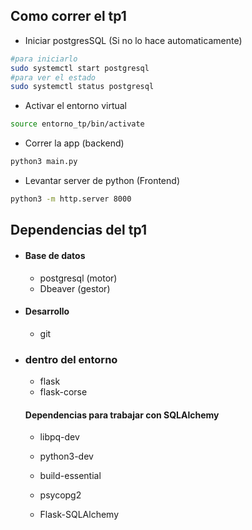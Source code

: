 ## Como correr el tp1

- Iniciar postgresSQL (Si no lo hace automaticamente)
```bash
#para iniciarlo
sudo systemctl start postgresql
#para ver el estado
sudo systemctl status postgresql
```
- Activar el entorno virtual
```bash
source entorno_tp/bin/activate
```
- Correr la app (backend)
```bash
python3 main.py
```
- Levantar server de python (Frontend)
```bash
python3 -m http.server 8000
```
## Dependencias del tp1

- #### Base de datos
    - postgresql (motor)
    - Dbeaver (gestor)
- #### Desarrollo
    - git

- ### dentro del entorno
    - flask
    - flask-corse
    #### Dependencias para trabajar con SQLAlchemy
    - libpq-dev
    - python3-dev
    - build-essential
    
    - psycopg2
    - Flask-SQLAlchemy
